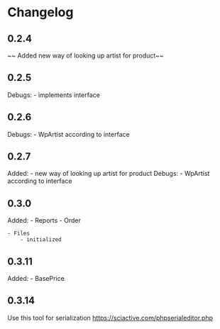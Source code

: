 
# Changelog
## 0.2.4
~~ Added new way of looking up artist for product~~

## 0.2.5
Debugs:
    - implements interface

## 0.2.6
Debugs:
    - WpArtist according to interface

## 0.2.7
Added:
    - new way of looking up artist for product
Debugs:
    - WpArtist according to interface

## 0.3.0

Added:
    - Reports
        - Order

    - Files
        - initialized

## 0.3.11

Added:
    - BasePrice

## 0.3.14
Use this tool for serialization
https://sciactive.com/phpserialeditor.php

